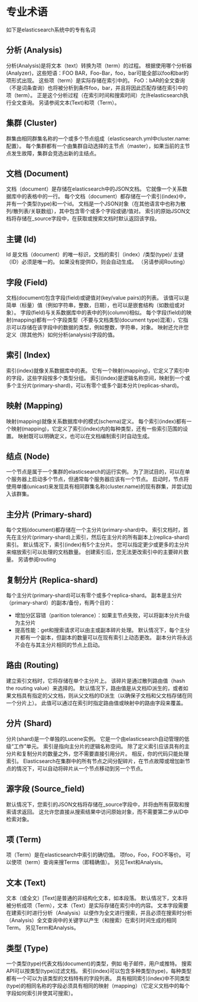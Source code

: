 
# 专业术语
如下是elasticsearch系统中的专有名词

##  分析 (Analysis)
分析(Analysis)是将文本（text）转换为项（term）的过程。 根据使用哪个分析器(Analyzer)，这些短语：FOO BAR，Foo-Bar，foo，bar可能全部以foo和bar的项形式出现。 这些项（term）是实际存储在索引中的。 FoO：bAR的全文查询（不是词条查询）也将被分析到条件foo，bar，并且将因此匹配存储在索引中的项（term）。 正是这个分析过程（在索引时间和搜索时间）允许elasticsearch执行全文查询。 另请参阅文本(Text)和项（Term）。
##  集群 (Cluster)
群集由相同群集名称的一个或多个节点组成（elasticsearch.yml中cluster.name:配置）。 每个集群都有一个由集群自动选择的主节点（master），如果当前的主节点发生故障，集群会竞选出新的主结点。
##  文档 (Document)
文档（document）是存储在elasticsearch中的JSON文档。 它就像一个关系数据库中的表格中的一行。 每个文档（document）都存储在一个索引(index)中，并有一个类型(type)和一个id。 文档是一个JSON对象（在其他语言中也称为散列/散列表/关联数组），其中包含零个或多个字段或键/值对。 索引的原始JSON文档将存储在_source字段中，在获取或搜索文档时默认返回该字段。
##  主键 (Id)
Id 是文档（document）的唯一标识，文档的索引（index）/类型(type)/ 主键（ID）必须是唯一的。 如果没有提供ID，则会自动生成。 （另请参阅Routing）
##  字段 (Field)
文档(document)包含字段(field)或键值对(key/value pairs)的列表。 该值可以是简单（标量）值（例如字符串，整数，日期），也可以是嵌套结构（如数组或对象）。 字段(field)与关系数据库中的表中的列(column)相似。 每个字段(field)的映射(mapping)都有一个字段类型（不要与文档类型(document type)混淆），它指示可以存储在该字段中的数据的类型，例如整数，字符串，对象。 映射还允许您定义（除其他外）如何分析(analysis)字段的值。
##  索引 (Index)
索引(index)就像关系数据库中的表。 它有一个映射(mapping)，它定义了索引中的字段，这些字段按多个类型分组。 索引(index)是逻辑名称空间，映射到一个或多个主分片(primary-shard)，可以有零个或多个副本分片(replicas-shard)。
##  映射 (Mapping)
映射(mapping)就像关系数据库中的模式(schema)定义。 每个索引(index)都有一个映射(mapping)，它定义了索引(index)内的每种类型，还有一些索引范围的设置。 映射既可以明确定义，也可以在文档编制索引时自动生成。
##  结点 (Node)
一个节点是属于一个集群的elasticsearch的运行实例。 为了测试目的，可以在单个服务器上启动多个节点，但通常每个服务器应该有一个节点。 启动时，节点将使用单播(unicast)来发现具有相同群集名称(cluster.name)的现有群集，并尝试加入该群集。
##  主分片 (Primary-shard)
每个文档(document)都存储在一个主分片(primary-shard)中。 索引文档时，首先在主分片(primary-shard)上索引，然后在主分片的所有副本上(replica-shard)索引。 默认情况下，索引(index)有5个主分片。 您可以指定更少或更多的主分片来缩放索引可以处理的文档数量。 创建索引后，您无法更改索引中的主要碎片数量。 另请参阅routing
##  复制分片 (Replica-shard)
每个主分片(primary-shard)可以有零个或多个replica-shard。 副本是主分片（primary-shard）的副本/备份，有两个目的：

* 增加分区容错（parition tolerance）：如果主节点失败，可以将副本分片升级为主分片
* 提高性能：get和搜索请求可以由主或副本碎片处理。 默认情况下，每个主分片都有一个副本，但副本的数量可以在现有索引上动态更改。 副本分片将永远不会在与其主分片相同的节点上启动。

##  路由 (Routing)
建立索引文档时，它将存储在单个主分片上。 该碎片是通过散列路由值（hash the routing value）来选择的。 默认情况下，路由值是从文档ID派生的，或者如果文档具有指定的父文档，则从父文档的ID派生（以确保子文档和父文档存储在同一个分片上）。 此值可以通过在索引时指定路由值或映射中的路由字段来覆盖。
##  分片 (Shard)
分片(shard)是一个单独的Lucene实例。 它是一个由elasticsearch自动管理的低级“工作”单元。 索引是指向主分片的逻辑名称空间。 除了定义索引应该具有的主分片和复制分片的数量之外，您不需要直接引用分片。 相反，你的代码只能处理索引。 Elasticsearch在集群中的所有节点之间分配碎片，在节点故障或增加新节点的情况下，可以自动将碎片从一个节点移动到另一个节点。
##  源字段 (Source_field)
默认情况下，您索引的JSON文档将存储在_source字段中，并将由所有获取和搜索请求返回。 这允许您直接从搜索结果中访问原始对象，而不需要第二步从ID中检索对象。
##  项 (Term)
项（Term）是在elasticsearch中索引的确切值。 项foo，Foo，FOO不等价。 可以使项（term）查询来搜Terms（即精确值）。 另见Text和Analysis。
##  文本 (Text)
文本（或全文）[Text]是普通的非结构化文本，如本段落。 默认情况下，文本将被分析成项（Term），文本（Text）是实际存储在索引中的内容。 文本字段需要在建索引时进行分析（Analysis）以便作为全文进行搜索，并且必须在搜索时分析（Analysis）全文查询中的关键字以产生（和搜索）在索引时间生成的相同Term。 另见Term和Analysis。
##  类型 (Type)
一个类型(type)代表文档(document)的类型，例如 电子邮件，用户或推特。 搜索API可以按类型(type)过滤文档。 索引(index)可以包含多种类型(type)，每种类型都有一个可以为该类型的文档特有的字段列表。 具有相同索引(index)中不同类型(type)的相同名称的字段必须具有相同的映射（mapping）（它定义文档中的每个字段如何索引并使其可搜索）。
